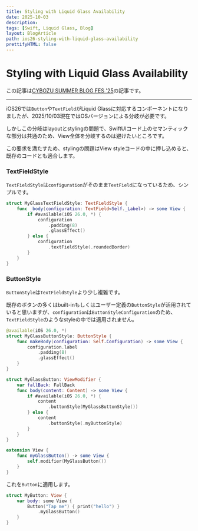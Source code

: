 ```yaml
---
title: Styling with Liquid Glass Availability
date: 2025-10-03
description:
tags: [Swift, Liquid Glass, Blog]
layout: BlogArticle
path: ios26-styling-with-liquid-glass-availability
prettifyHTML: false
---
```


# Styling with Liquid Glass Availability

この記事は[CYBOZU SUMMER BLOG FES '25](https://cybozu.github.io/summer-blog-fes-2025/)の記事です。

---

iOS26では`Button`や`TextField`がLiquid Glassに対応するコンポーネントになりましたが、2025/10/03現在ではOSバージョンによる分岐が必要です。

しかしこの分岐はlayoutとstylingの問題で、SwiftUIコード上のセマンティックな部分は共通のため、View全体を分岐するのは避けたいところです。

この要求を満たすため、stylingの問題はView styleコードの中に押し込めると、既存のコードとも適合します。

### TextFieldStyle

`TextFieldStyle`は`configuration`がそのまま`TextField`になっているため、シンプルです。

```swift
struct MyGlassTextFieldStyle: TextFieldStyle {
    func _body(configuration: TextField<Self._Label>) -> some View {
        if #available(iOS 26.0, *) {
            configuration
                .padding(8)
                .glassEffect()
        } else {
            configuration
                .textFieldStyle(.roundedBorder)
        }
    }
}
```

### ButtonStyle

`ButtonStyle`は`TextFieldStyle`より少し複雑です。

既存のボタンの多くはbuilt-inもしくはユーザー定義の`ButtonStyle`が活用されていると思いますが、`configuration`は`ButtonStyleConfiguration`のため、`TextFieldStyle`のようなstyleの中では適用されません。

```swift
@available(iOS 26.0, *)
struct MyGlassButtonStyle: ButtonStyle {
    func makeBody(configuration: Self.Configuration) -> some View {
        configuration.label
            .padding(8)
            .glassEffect()
    }
}

struct MyGlassButton: ViewModifier {
    var fallBack: FallBack
    func body(content: Content) -> some View {
        if #available(iOS 26.0, *) {
            content
                .buttonStyle(MyGlassButtonStyle())
        } else {
            content
                .buttonStyle(.myButtonStyle)
        }
    }
}

extension View {
    func myGlassButton() -> some View {
        self.modifier(MyGlassButton())
    }
}
```

これを`Button`に適用します。


```swift
struct MyButton: View {
    var body: some View {
        Button("Tap me") { print("hello") }
            .myGlassButton()
    }
}
```
